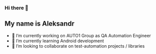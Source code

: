 ### Hi there 👋

## My name is Aleksandr

- 🔭 I’m currently working on AUTO1 Group as QA Automation Engineer
- 🌱 I’m currently learning Android development
- 👯 I’m looking to collaborate on test-automation projects / libraries
<!--
- 🤔 I’m looking for help with ...
- 💬 Ask me about ...
- 📫 How to reach me: ...
- 😄 Pronouns: ...
- ⚡ Fun fact: ...
-->
